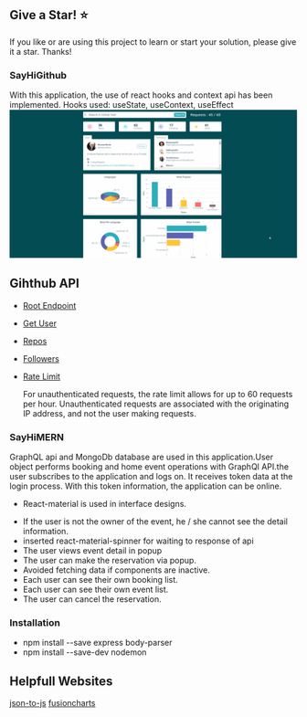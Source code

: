 ## Give a Star! :star:
If you like or are using this project to learn or start your solution, please give it a star. Thanks!

### SayHiGithub
With this application, the use of react hooks and context api has been implemented. Hooks used: useState, useContext, useEffect
![SayHiGithub](https://github.com/NisanurBulut/SayHiCode/blob/master/Trailers/Trailer_SayHiCode.gif)

## Gihthub API

- [Root Endpoint](https://api.github.com)
- [Get User](https://api.github.com/users/nisanurbulut)
- [Repos](https://api.github.com/users/nisanurbulut/repos?per_page=100)
- [Followers](https://api.github.com/users/nisanurbulut/followers)
- [Rate Limit](https://api.github.com/rate_limit)

  For unauthenticated requests, the rate limit allows for up to 60 requests per hour. Unauthenticated requests are associated with the originating IP address, and not the user making requests.


### SayHiMERN
GraphQL api and MongoDb database are used in this application.User object performs booking and home event operations with GraphQl API.the user subscribes to the application and logs on. It receives token data at the login process. With this token information, the application can be online.
* React-material is used in interface designs.
- If the user is not the owner of the event, he / she cannot see the detail information.
- inserted react-material-spinner for waiting to response of api
- The user views event detail in popup
- The user can make the reservation via popup.
- Avoided fetching data if components are inactive.
- Each user can see their own booking list.
- Each user can see their own event list.
- The user can cancel the reservation.
### Installation
- npm install --save express body-parser
- npm install --save-dev nodemon

## Helpfull Websites
  [json-to-js](https://www.convertonline.io/convert/json-to-js) [fusioncharts](https://www.fusioncharts.com/)